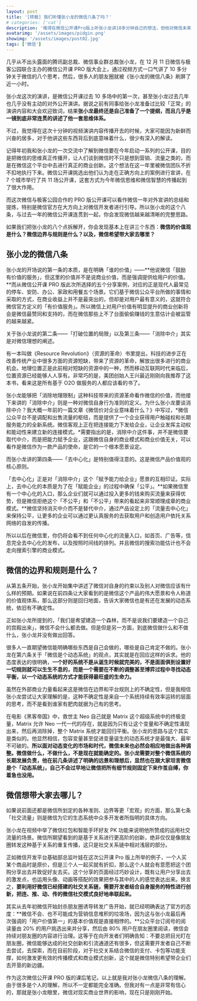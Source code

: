 ```yaml
---
layout: post
title: '[转载] 我们听懂张小龙的微信八条了吗？'
# categories: ['cat']
description: '难得在微信公开课Pro版上听张小龙讲10多分钟自己的想法，但他对微信未来走向的表达，还是需要仔细琢磨下的。'
avatarimg: '/assets/images/pidgin.png'
showimg: '/assets/images/post02.jpg'
tags: ['微信']
---
```


几乎从不出头露面的腾讯副总裁、微信事业群总裁张小龙，在 12 月 11 日微信与极客公园联合主办的微信公开课 PRO 版大会上，通过视频方式一口气讲了 10 多分钟关于微信的八个思考，然后，很多人的朋友圈就被《张小龙的微信八条》刷屏了近一小时。

张小龙这次的演讲，是微信公开课过去 10 多场中的第一次，甚至张小龙过去几年也几乎没有主动的对外公开演讲。据说之前有同事给张小龙准备过比较「正常」的演讲内容和大会欢迎致词，结果**张小龙最终还是自己准备了一个提纲，而且几乎是一镜到底非常连贯的讲述了他一套思维体系。**

不过，我觉得在这次十分钟的视频演讲内容传播开去的时候，大家可能因为新鲜而兴奋的居多，对于他讲这些东西背后到底意味着什么，很少有深入的解读。

记得年初我和张小龙的一次交流中了解到微信要在今年启动一系列的公开课，目的是把微信的思维真正传播开，让人们谈到微信时不只是想到营销、流量之类的，而是在微信这个平台中去进行真正的商业创新。这个想法在这一年里被微信团队不折不扣地执行下来。微信公开课挑选出他们认为走在正确方向上的案例进行宣讲，在 7 个城市举行了共 11 场公开课，这套方式为今年微信思维和微信智慧的传播起到了很大作用。

而这次微信与极客公园合作的 PRO 版公开课可以看作微信一年对外宣讲的总结和提炼，特别是微信官方在大方向上对微信开发者进行引导。所以张小龙的这个八条，与过去一年的微信公开课连贯到一起，你会发现微信越来越清晰的完整思路。

如果我们把张小龙的八个点拆解开，你会发现基本上在讲三个东西：**微信的价值观是什么？微信边界与规则是什么？以及，微信希望带大家去哪里？**

## 张小龙的微信八条

张小龙的开场说的第一条的本质，是在明确「谁的价值」——**他说微信「鼓励有价值的服务」，但这里的价值并不是说商业价值，而是强调提供给用户的价值。**而从微信公开课 PRO 版此次所选择的五个分享案例，对应的正是现代人最常见的停车、安防、办公、家政和用餐五个场景。它们基于微信公众平台所做的事情和采取的方式，在商业收益上并不是最突出的，但却是对用户最有意义的，这就符合微信官方定义的「有价值服务」。所以微信上对用户价值有明显提升的商业创新将会是微信最赞同和支持的，而在微信那些上不了台面偷偷赚钱的生意估计会被监管的越来越紧。

关于张小龙说的第二条——「打破位置的局限」以及第三条——「消除中介」其实是对微信理想的阐述。

有一本叫做《Resource Revolution》（资源的革命）书里提出，科技的进步正在改善传统产业中很多方面的资源短缺，带来了资源的革命，解放出很多进行的商业机会。地理位置正是此前相对短缺的资源中的一种，然而移动互联网时代来临后，位置资源已经能够人人享有。非常巧的是，美团创始人王兴最近刚刚向我推荐了这本书，看来这是所有基于 O2O 做服务的人都应该看的书了。

张小龙能够把「消除地理限制」这种科技带来的资源革命看作微信的价值，而他接下来讲的「消除中介」则是一种对微信自身行为准则的定义。为什么张小龙要谈消除中介？我大概一年前的一篇文章《微信价对企业意味着什么？》中写过，*微信公众平台不是调配和出售流量的枢纽，而是提供了一个企业获得用户触碰权和长期服务能力的全新系统。微信客观上正在把连接能力下发给企业，让企业发挥主动权和能动性来建立新的连接模式。*需要指出的是，消除中介这件事，并不是微信要取代中介，而是把能力赋予企业，这跟微信自身的商业模式和商业价值无关，可以看作是微信作为一款产品的使命，是它的一个根本愿景设定。

而张小龙讲的第四条——「去中心化」是特别值得注意的。这是微信产品价值观的核心原则。

「去中心化」正是对「消除中介」这个「赋予能力给企业」愿景的互相印证。实际上，去中心化的本质是为了在「赋能企业」的过程中确保「公平」。**如果微信里有一个中心化的入口，那么企业们就可以通过投入更多的钱来购买流量来获得优势，但是微信拒绝这个「不公平」和「不公平」带来的看起来非常顺理成章的商业模式。**微信坚持消灭中介而不是替代中介，通过产品设定上的「流量去中心化」来保持公平，让更多的企业可以通过更认真服务的去获取用户和创造用户依托关系网络的自发的传播。

所以以后在微信里，你仍将会看不到任何中心化的流量入口，如首页、广告等，信息完全去中心化的发布，以及按照时间线的排列。并且微信的搜索功能估计也不会走向搜索引擎的商业模式。

## 微信的边界和规则是什么？

从第五条开始，张小龙开始集中讲述了微信对自身的约束以及别人对微信应该有什么样的预期。如果说在前四条让大家看到的是微信这个产品的伟大愿景和令人称道的价值观体系，那么这部分则是回归地面，告诉大家微信也是有还在发展的动态系统，依旧有不确定性。

正如张小龙所提到的，「我们是希望建造一个森林，而不是说我们要建造一个自己的宫殿出来」，微信不会什么都去做。但是但是另一方面，到底微信做什么和不做什么，张小龙并没有做出回答。

很多人一直期望微信能明确哪些东西是自己会做的，哪些是自己肯定不做的。张小龙在第六条关于「微信是个动态系统」的观点，其实就是在回应这样的诉求。他的态度表达的很明确，**一个好的系统不是从诞生时候就完美的，不是面面俱到设置好一切规则就可以生生不息的，而是一个需要在不断的调整甚至博弈过程中寻找动态平衡，以一个动态系统的方式才能获得最旺盛的生命力。**

虽然在外部商业力量看起来这是微信在边界和平台规则上的不确定性，但是我相信张小龙尝试让大家理解的是，这种不确定性是来自一个系统持续有效率运转的层面的思考，而不是看到谁家有肥肉就据为己有的思考。

在电影《黑客帝国》中，救世主 Neo 自己就是 Matrix 这个超级系统中的终极变量，Matrix 允许 Neo 一代一代的存在，就是因为只有让这个变量和不确定性涌现出来，然后再消除掉，整个 Matrix 系统才能回归平衡。张小龙的思路与这个其实是类似的。他显然相信，包容变量甚至促进变量诞生的动态系统才是最强大、最牢不可破的。**所以面对动态变化的市场和时代，微信未来也必然会相应地做出各种调整。微信做什么，不做什么，不是现在就能确定的。张小龙需要对整个微信系统的长期发展负责，他在前几条讲述了明确的远景和理想后，显然也在跟大家坦言微信是个「动态系统」，自己不会过早地让微信把所有细节规则固定下来作茧自缚，你着急也没用。**

## 微信想带大家去哪儿？

如果说前面还都是微信所划定的各种准则、边界等更「宏观」的方面，那么第七条「社交流量」则是微信为它的生态系统中众多开发者所指明的具体方向。

张小龙在视频中举了微信红包和智能手环好友 PK 功能来说明他所赞成的运用社交流量的场景。微信所期望看到的是基于关系进行更高阶的创新，绝非仅仅是像朋友圈转发这种基于关系的重复传播，这只是社交关系链中相对浅层的部分。

正如微信开发平台基础部总监叶娃在这次公开课 Pro 版上所举的例子，一个人买某个商品时是原价，但是三个人一起买就有折扣，那么这个人就会有意愿把这个团购分享出去并敦促好友去买。这个分享的页面经过巧妙设计，既有让用户分享出去的激发点，也运用头像、动画等搭配的效果把参与其中的人的感觉表达出来。换言之，**要利用好微信已经搭建的社交关系链，需要开发者结合自身服务的特性进行创新，把连、推、动、传的微信社交模式良好地串联起来。**

其实从去年初微信开始封杀朋友圈诱导转发广告开始，就已经明确表达了官方的态度：**微信不会、也不可能成为营销信息堆积的垃圾场，因为这与张小龙最后再次强调的「用户价值第一」的基本价值观是直接相悖的。**公众平台订阅号的阅读量由 20% 的用户挑选出来并分享，然后由 80% 用户在朋友圈里阅读，微信会持续对朋友圈的内容进行治理。这等于在向开发者们明确告知：不要总把目光盯在朋友圈，微信能够达成的社交创新和引流通道还有很多，但这需要开发者自己不断去尝试，去探索，而在目前阶段，对于社交关系结合微信的支付、卡包等功能支撑，如何激发更有效的传播模式和商业模式创新，这个就是微信特别希望带企业们去开垦的新边疆。

作为这次微信公开课 PRO 版的课后笔记，以上就是我对张小龙微信八条的理解。由于很多是个人的理解，所以不一定都能完全准确。但我对有一点是非常有信心的，那就是张小龙眼里，微信对现实商业世界的影响，现在只是刚刚开始。

